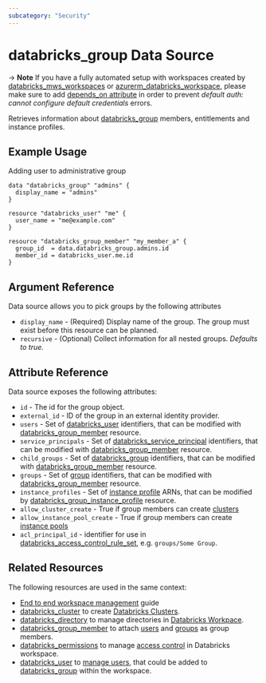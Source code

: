 ```yaml
---
subcategory: "Security"
---
```

# databricks_group Data Source

-> **Note** If you have a fully automated setup with workspaces created by [databricks_mws_workspaces](../resources/mws_workspaces.md) or [azurerm_databricks_workspace](https://registry.terraform.io/providers/hashicorp/azurerm/latest/docs/resources/databricks_workspace), please make sure to add [depends_on attribute](../guides/troubleshooting.md#data-resources-and-authentication-is-not-configured-errors) in order to prevent _default auth: cannot configure default credentials_ errors.

Retrieves information about [databricks_group](../resources/group.md) members, entitlements and instance profiles.

## Example Usage

Adding user to administrative group

```hcl
data "databricks_group" "admins" {
  display_name = "admins"
}

resource "databricks_user" "me" {
  user_name = "me@example.com"
}

resource "databricks_group_member" "my_member_a" {
  group_id  = data.databricks_group.admins.id
  member_id = databricks_user.me.id
}
```

## Argument Reference

Data source allows you to pick groups by the following attributes

* `display_name` - (Required) Display name of the group. The group must exist before this resource can be planned.
* `recursive` - (Optional) Collect information for all nested groups. *Defaults to true.*

## Attribute Reference

Data source exposes the following attributes:

* `id` -  The id for the group object.
* `external_id` - ID of the group in an external identity provider.
* `users` - Set of [databricks_user](../resources/user.md) identifiers, that can be modified with [databricks_group_member](../resources/group_member.md) resource.
* `service_principals` - Set of [databricks_service_principal](../resources/service_principal.md) identifiers, that can be modified with [databricks_group_member](../resources/group_member.md) resource.
* `child_groups` - Set of [databricks_group](../resources/group.md) identifiers, that can be modified with [databricks_group_member](../resources/group_member.md) resource.
* `groups` - Set of [group](../resources/group.md) identifiers, that can be modified with [databricks_group_member](../resources/group_member.md) resource.
* `instance_profiles` - Set of [instance profile](../resources/instance_profile.md) ARNs, that can be modified by [databricks_group_instance_profile](../resources/group_instance_profile.md) resource.
* `allow_cluster_create` - True if group members can create [clusters](../resources/cluster.md)
* `allow_instance_pool_create` - True if group members can create [instance pools](../resources/instance_pool.md)
* `acl_principal_id` - identifier for use in [databricks_access_control_rule_set](../resources/access_control_rule_set.md), e.g. `groups/Some Group`.

## Related Resources

The following resources are used in the same context:

* [End to end workspace management](../guides/workspace-management.md) guide
* [databricks_cluster](../resources/cluster.md) to create [Databricks Clusters](https://docs.databricks.com/clusters/index.html).
* [databricks_directory](../resources/directory.md) to manage directories in [Databricks Workpace](https://docs.databricks.com/workspace/workspace-objects.html).
* [databricks_group_member](../resources/group_member.md) to attach [users](../resources/user.md) and [groups](../resources/group.md) as group members.
* [databricks_permissions](../resources/permissions.md) to manage [access control](https://docs.databricks.com/security/access-control/index.html) in Databricks workspace.
* [databricks_user](../resources/user.md) to [manage users](https://docs.databricks.com/administration-guide/users-groups/users.html), that could be added to [databricks_group](../resources/group.md) within the workspace.
